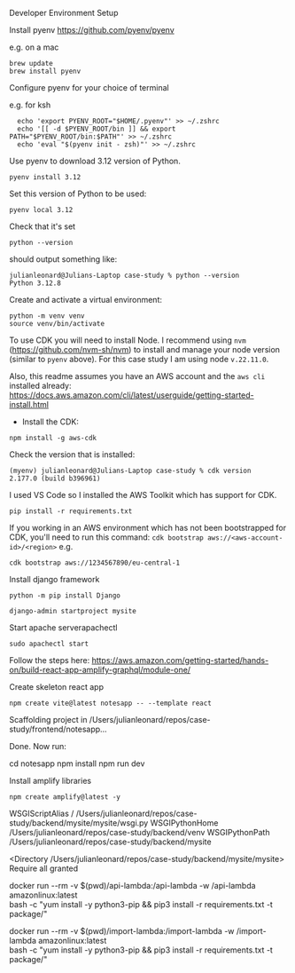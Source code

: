 Developer Environment Setup

Install pyenv https://github.com/pyenv/pyenv

e.g. on a mac

```
brew update
brew install pyenv
```

Configure pyenv for your choice of terminal 

e.g. for ksh
```
  echo 'export PYENV_ROOT="$HOME/.pyenv"' >> ~/.zshrc
  echo '[[ -d $PYENV_ROOT/bin ]] && export PATH="$PYENV_ROOT/bin:$PATH"' >> ~/.zshrc
  echo 'eval "$(pyenv init - zsh)"' >> ~/.zshrc
```


Use pyenv to download 3.12 version of Python.
```
pyenv install 3.12
``` 

Set this version of Python to be used:
```
pyenv local 3.12
```

Check that it's set
```
python --version
```
should output something like:
```
julianleonard@Julians-Laptop case-study % python --version
Python 3.12.8
```

Create and activate a virtual environment:
```
python -m venv venv
source venv/bin/activate
```

To use CDK you will need to install Node.  I recommend using `nvm` (https://github.com/nvm-sh/nvm) to install and manage your node version (similar to `pyenv` above).  For this case study I am using node `v.22.11.0`.


Also, this readme assumes you have an AWS account and the `aws cli` installed already: https://docs.aws.amazon.com/cli/latest/userguide/getting-started-install.html


* Install the CDK:

```
npm install -g aws-cdk
```
Check the version that is installed:
```
(myenv) julianleonard@Julians-Laptop case-study % cdk version
2.177.0 (build b396961)
```

I used VS Code so I installed the AWS Toolkit which has support for CDK.


```
pip install -r requirements.txt
```

If you working in an AWS environment which has not been bootstrapped for CDK, you'll need to run this command: `cdk bootstrap aws://<aws-account-id>/<region>` e.g.
```
cdk bootstrap aws://1234567890/eu-central-1
```

Install django framework
```
python -m pip install Django
```

```
django-admin startproject mysite
```

Start apache serverapachectl
```
sudo apachectl start
```

Follow the steps here: https://aws.amazon.com/getting-started/hands-on/build-react-app-amplify-graphql/module-one/



Create skeleton react app
```
npm create vite@latest notesapp -- --template react
```

Scaffolding project in /Users/julianleonard/repos/case-study/frontend/notesapp...

Done. Now run:

  cd notesapp
  npm install
  npm run dev

Install amplify libraries
```
npm create amplify@latest -y
```

WSGIScriptAlias / /Users/julianleonard/repos/case-study/backend/mysite/mysite/wsgi.py
WSGIPythonHome /Users/julianleonard/repos/case-study/backend/venv
WSGIPythonPath /Users/julianleonard/repos/case-study/backend/mysite

<Directory /Users/julianleonard/repos/case-study/backend/mysite/mysite>
<Files wsgi.py>
Require all granted
</Files>
</Directory>



 docker run --rm -v $(pwd)/api-lambda:/api-lambda -w /api-lambda amazonlinux:latest \
    bash -c "yum install -y python3-pip && pip3 install -r requirements.txt -t package/"

   docker run --rm -v $(pwd)/import-lambda:/import-lambda -w /import-lambda amazonlinux:latest \
    bash -c "yum install -y python3-pip && pip3 install -r requirements.txt -t package/"